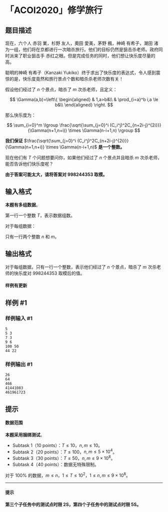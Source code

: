 # 「ACOI2020」修学旅行

## 题目描述

现在，六个人 赤羽 業，杉野 友人，奧田 愛美，茅野 楓，神崎 有希子，潮田 渚 为一组，他们将在京都进行一次暗杀旅行。他们的目标仍然是狙击杀老师。政府同时派来了职业狙击手 赤红之眼。但是完成任务的同时，他们想让快乐度尽量的高。

聪明的神崎 有希子（Kanzaki Yukiko）终于求出了快乐度的表达式，令人感到震惊的是，快乐度竟然和旅行景点个数和暗杀杀老师次数有关！

假设他们经过了 $n$ 个景点，暗杀了 $m$ 次杀老师，且定义：

$$
\Gamma(a,b)=\left\{
    \begin{aligned}
    & 1,a>b&\\
    &  \prod_{i=a}^b i,a \le b&\\
    \end{aligned}
    \right.
$$

那么快乐度为：

$$
\sum_{i=0}^m \lgroup \frac{\sqrt{\sum_{j=0}^i (C_i^j)^2C_{n+2i-j}^{2i}}}{\Gamma(n+1,n+i)} \times \Gamma(n-i+1,n) \rgroup 
$$

**我们保证** $\frac{\sqrt{\sum_{j=0}^i (C_i^j)^2C_{n+2i-j}^{2i}}}{\Gamma(n+1,n+i)} \times \Gamma(n-i+1,n)$ **是一个整数。**

现在他们有 $T$ 个问题想要问你，如果他们经过了 $n$ 个景点并且暗杀 $m$ 次杀老师，能否告诉他们快乐度呢？

**由于答案可能太大，请将答案对 $998244353$ 取模。**

## 输入格式

**本题有多组数据**。

第一行一个整数 $T$，表示数据组数。

对于每组数据：

只有一行两个整数 $n$ 和 $m$。

## 输出格式

对于每组数据，只有一行一个整数，表示他们经过了 $n$ 个景点，暗杀了 $m$ 次杀老师的快乐度对 $998244353$ 取模后的值。

#### 样例有更新

## 样例 #1

### 样例输入 #1
```
5
5 3
7 3
9 6
100 50
44 22
```

### 样例输出 #1

```
26
64
466
41441083
461961723
```

## 提示

#### 数据范围

**本题采用捆绑测试**。

- Subtask 1（10 points）：$T \leq 10$，$n,m \leq 10$。     
- Subtask 2（20 points）：$T \leq 100$，$n,m \leq 5 \times 10^4$。      
- Subtask 3（30 points）：$T \leq 50$，$n,m \leq 9 \times 10^8$。  
- Subtask 4（40 points）：数据无特殊限制。  

对于 $100\%$ 的数据，$m \leq n$，$1 \leq T \le 10^2$，$1 \leq n,m \leq 9 \times 10^8$。

---
#### 提示

**第三个子任务中的测试点时限 2S，第四个子任务中的测试点时限 5S。**
